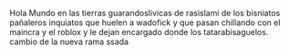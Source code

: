 Hola Mundo en las tierras guarandoslivicas de rasislami de los bisniatos pañaleros inquiatos que huelen a wadofick y que pasan chillando con el maincra y el roblox y le dejan encargado donde los tatarabisaguelos.
cambio de la nueva rama
ssada